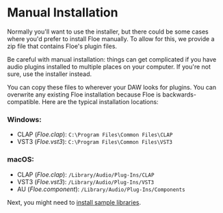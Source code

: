 <!--
SPDX-FileCopyrightText: 2024 Sam Windell
SPDX-License-Identifier: GPL-3.0-or-later
-->

# Manual Installation
Normally you'll want to use the installer, but there could be some cases where you'd prefer to install Floe manually. To allow for this, we provide a zip file that contains Floe's plugin files. 

Be careful with manual installation: things can get complicated if you have audio plugins installed to multiple places on your computer. If you're not sure, use the installer instead.

You can copy these files to wherever your DAW looks for plugins. You can overwrite any existing Floe installation because Floe is backwards-compatible. Here are the typical installation locations:

### Windows:
- CLAP (_Floe.clap_): `C:\Program Files\Common Files\CLAP`
- VST3 (_Floe.vst3_): `C:\Program Files\Common Files\VST3`

### macOS:
- CLAP (_Floe.clap_): `/Library/Audio/Plug-Ins/CLAP`
- VST3 (_Floe.vst3_): `/Library/Audio/Plug-Ins/VST3`
- AU (_Floe.component_): `/Library/Audio/Plug-Ins/Components`

Next, you might need to [install sample libraries](installing-libraries.md). 


